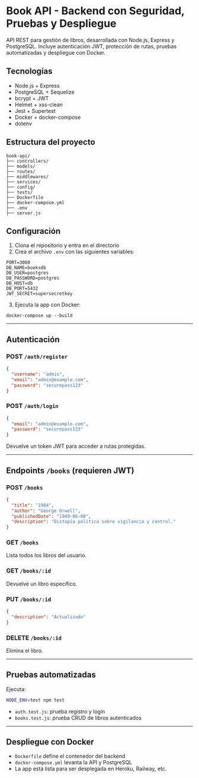 # Book API - Backend con Seguridad, Pruebas y Despliegue

API REST para gestión de libros, desarrollada con Node.js, Express y PostgreSQL. Incluye autenticación JWT, protección de rutas, pruebas automatizadas y despliegue con Docker.

## Tecnologías

- Node.js + Express
- PostgreSQL + Sequelize
- bcrypt + JWT
- Helmet + xss-clean
- Jest + Supertest
- Docker + docker-compose
- dotenv

## Estructura del proyecto

```
book-api/
├── controllers/
├── models/
├── routes/
├── middlewares/
├── services/
├── config/
├── tests/
├── Dockerfile
├── docker-compose.yml
├── .env
├── server.js
```

## Configuración

1. Clona el repositorio y entra en el directorio
2. Crea el archivo `.env` con las siguientes variables:

```
PORT=3000
DB_NAME=booksdb
DB_USER=postgres
DB_PASSWORD=postgres
DB_HOST=db
DB_PORT=5432
JWT_SECRET=supersecretkey
```

3. Ejecuta la app con Docker:

```
docker-compose up --build
```

---

## Autenticación

### POST `/auth/register`
```json
{
  "username": "admin",
  "email": "admin@example.com",
  "password": "securepass123"
}
```

### POST `/auth/login`
```json
{
  "email": "admin@example.com",
  "password": "securepass123"
}
```

Devuelve un token JWT para acceder a rutas protegidas.

---

## Endpoints `/books` (requieren JWT)

### POST `/books`
```json
{
  "title": "1984",
  "author": "George Orwell",
  "publishedDate": "1949-06-08",
  "description": "Distopía política sobre vigilancia y control."
}
```

### GET `/books`  
Lista todos los libros del usuario.

### GET `/books/:id`  
Devuelve un libro específico.

### PUT `/books/:id`
```json
{
  "description": "Actualizado"
}
```

### DELETE `/books/:id`  
Elimina el libro.

---

## Pruebas automatizadas

Ejecuta:

```bash
NODE_ENV=test npm test
```

- `auth.test.js`: prueba registro y login
- `books.test.js`: prueba CRUD de libros autenticados

---

## Despliegue con Docker

- `Dockerfile` define el contenedor del backend
- `docker-compose.yml` levanta la API y PostgreSQL
- La app está lista para ser desplegada en Heroku, Railway, etc.